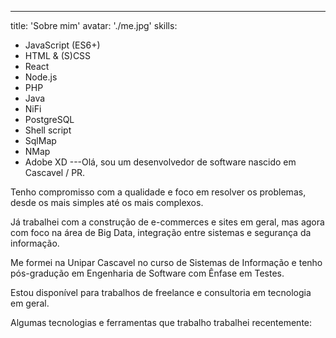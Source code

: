 ---

title: 'Sobre mim'
avatar: './me.jpg'
skills:

- JavaScript (ES6+)
- HTML & (S)CSS
- React
- Node.js
- PHP
- Java
- NiFi
- PostgreSQL
- Shell script
- SqlMap
- NMap
- Adobe XD
  ---Olá, sou um desenvolvedor de software nascido em Cascavel / PR.

Tenho compromisso com a qualidade e foco em resolver os problemas, desde os mais simples até os mais complexos.

Já trabalhei com a construção de e-commerces e sites em geral, mas agora com foco na área de Big Data, integração entre sistemas e segurança da informação.

Me formei na Unipar Cascavel no curso de Sistemas de Informação e tenho pós-gradução em Engenharia de Software com Ênfase em Testes.

Estou disponível para trabalhos de freelance e consultoria em tecnologia em geral.

Algumas tecnologias e ferramentas que trabalho trabalhei recentemente:
